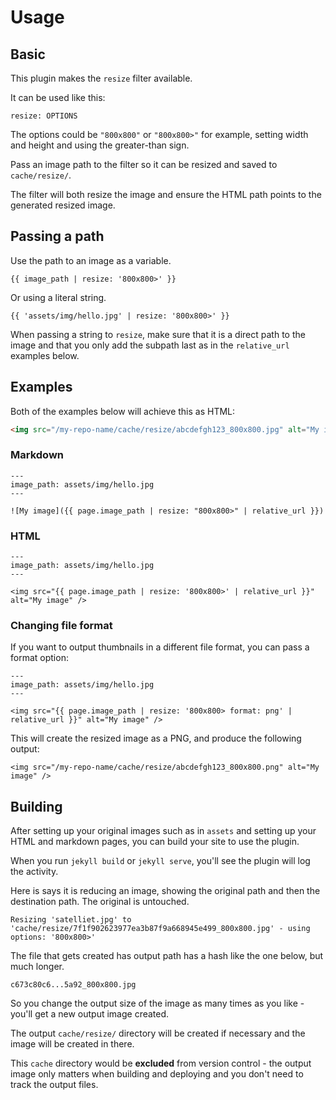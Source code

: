 # Usage

## Basic

This plugin makes the `resize` filter available.

It can be used like this:

```
resize: OPTIONS
```

The options could be `"800x800"` or `"800x800>"` for example, setting width and height and using the greater-than sign.

Pass an image path to the filter so it can be resized and saved to `cache/resize/`.

The filter will both resize the image and ensure the HTML path points to the generated resized image.


## Passing a path

Use the path to an image as a variable.

```liquid
{{ image_path | resize: '800x800>' }}
```

Or using a literal string.

```liquid
{{ 'assets/img/hello.jpg' | resize: '800x800>' }}
```

When passing a string to `resize`, make sure that it is a direct path to the image and that you only add the subpath last as in the `relative_url` examples below.


## Examples

Both of the examples below will achieve this as HTML:

```html
<img src="/my-repo-name/cache/resize/abcdefgh123_800x800.jpg" alt="My image" />
```

### Markdown

```liquid
---
image_path: assets/img/hello.jpg
---

![My image]({{ page.image_path | resize: "800x800>" | relative_url }})
```

### HTML

```liquid
---
image_path: assets/img/hello.jpg
---

<img src="{{ page.image_path | resize: '800x800>' | relative_url }}" alt="My image" />
```

### Changing file format

If you want to output thumbnails in a different file format, you can pass a format option:

```liquid
---
image_path: assets/img/hello.jpg
---

<img src="{{ page.image_path | resize: '800x800> format: png' | relative_url }}" alt="My image" />
```

This will create the resized image as a PNG, and produce the following output:

```
<img src="/my-repo-name/cache/resize/abcdefgh123_800x800.png" alt="My image" />
```


## Building

After setting up your original images such as in `assets` and setting up your HTML and markdown pages, you can build your site to use the plugin.

When you run `jekyll build` or `jekyll serve`, you'll see the plugin will log the activity.

Here is says it is reducing an image, showing the original path and then the destination path. The original is untouched.

```
Resizing 'satelliet.jpg' to 'cache/resize/7f1f902623977ea3b87f9a668945e499_800x800.jpg' - using options: '800x800>'
```

The file that gets created has output path has a hash like the one below, but much longer.

```
c673c80c6...5a92_800x800.jpg
```

So you change the output size of the image as many times as you like - you'll get a new output image created.

The output `cache/resize/` directory will be created if necessary and the image will be created in there.

This `cache` directory would be **excluded** from version control - the output image only matters when building and deploying and you don't need to track the output files.
